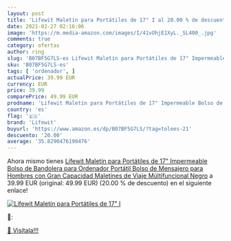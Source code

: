```yaml
---
layout: post
title: 'Lifewit Maletín para Portátiles de 17" I al 20.00 % de descuento'
date: 2021-02-27 02:16:06
image: 'https://m.media-amazon.com/images/I/41vOhjE1XyL._SL400_.jpg'
comments: true
category: ofertas
author: ring
slug: 'B07BF5G7LS-es Lifewit Maletín para Portátiles de 17" Impermeable Bolso...'
sku: 'B07BF5G7LS-es'
tags: [ 'ordenador', ]
actualPrice: 39.99 EUR
currency: EUR
price: 39.99
comparePrice: 49.99 EUR
prodname: 'Lifewit Maletín para Portátiles de 17" Impermeable Bolso de Bandolera para Ordenador Portátil Bolso de Mensajero para Hombres con Gran Capacidad  Maletines de Viaje Múltifuncional  Negro'
country: 'es'
flag: '🇪🇸'
brand: 'Lifewit'
buyurl: 'https://www.amazon.es/dp/B07BF5G7LS/?tag=tolees-21'
descuento: '20.00'
average: '35.8290476190476'
---
```


Ahora mismo tienes [Lifewit Maletín para Portátiles de 17" Impermeable Bolso de Bandolera para Ordenador Portátil Bolso de Mensajero para Hombres con Gran Capacidad  Maletines de Viaje Múltifuncional  Negro](https://www.amazon.es/dp/B07BF5G7LS/?tag=tolees-21) a 39.99 EUR (original: 49.99 EUR) (20.00 %  de descuento) en el siguiente enlace!

[![Lifewit Maletín para Portátiles de 17" I](https://m.media-amazon.com/images/I/41vOhjE1XyL._SL400_.jpg)](https://www.amazon.es/dp/B07BF5G7LS/?tag=tolees-21)

🔎:


[🛒 Visítala!!!](https://www.amazon.es/dp/B07BF5G7LS/?tag=tolees-21)
